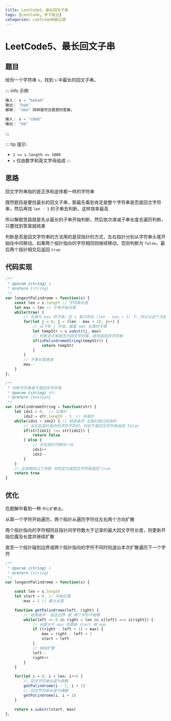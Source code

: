 ```yaml
---
title: LeetCode5、最长回文子串
tags: [LeetCode, 学习笔记]
categories: LeetCode刷题记录
---
```


# LeetCode5、最长回文子串

## 题目
给你一个字符串 `s`，找到 `s` 中最长的回文子串。

::: info 示例
```js
输入： s = "babad"
输出： "bab"
解释： "aba" 同样是符合题意的答案。

输入： s = "cbbd"
输出： "bb"
```
:::

::: tip 提示:
-    `1 <= s.length <= 1000`
-    `s` 仅由数字和英文字母组成
:::


## 思路
回文字符串指的是正序和逆序都一样的字符串

既然题目是要找最长的回文子串，那最先看到肯定是整个字符串是否是回文字符串，然后再找 `len - 1` 的子串去判断，这样效率最高

所以解题思路就是先从最长的子串开始判断，然后依次递减子串长度去遍历判断，只要找到答案就结束

判断是否是回文字符串的方法用的是双指针的方式，左右指针分别从字符串头尾开始往中间移动，如果两个指针指向的字符相同则继续移动，否则判断为 `false`，最后两个指针相交后返回 `true`

## 代码实现
```js
/**
 * @param {string} s
 * @return {string}
 */
var longestPalindrome = function(s) {
    const len = s.length // 字符串长度
    let max = len // 子串开始长度
    while(true) {
        // 长度为 max 的子串，在 s 里只存在 (len - max + 1) 个，所以以这个为循环条件
        for(let j = 0; j < (len - max + 1); j++) {
            // 从下标 j 开始，截取 max 长度的子串
            let tempStr = s.substr(j, max)
            // 判断该子串是否为回文字符串，是则返回改字符串
            if(isPalindromeString(tempStr)) {
                return tempStr
            }
        }
        // 子串长度递减
        max--
    }
};

/**
 * 判断字符串是不是回文字符串
 * @param {string} str
 * @return {boolean}
 */
var isPalindromeString = function(str) {
    let idx1 = 0,  // 左指针
        idx2 = str.length - 1  // 右指针
    while(idx1 < idx2) { // 结束条件 左指针超过右指针
        // 当左右指针指向的字符不同时，判定不是回文字符串返回 false
        if(str[idx1] !== str[idx2]) {
            return false
        } else {
            // 左右指针均移动一位
            idx1++
            idx2--
        }
    }
    // 全部都经过了判断 则判定为是回文字符串返回 true
    return true
}
```

## 优化
在题解中看到一种 `中心扩散法`，

从第一个字符开始遍历，两个指针从遍历字符往左右两个方向扩散

两个指针指向的字符相同且指针间字符数大于记录的最大回文字符长度，则更新开始位置及长度并继续扩散

直至一个指针碰到边界或两个指针指向的字符不同时则退出本次扩散遍历下一个字符

```js
/**
 * @param {string} s
 * @return {string}
 */
var longestPalindrome = function(s) {

    const len = s.length 
    let start = 0, // 开始位置
        max = 1 // 最大长度

    function getPalindrome(left, right) {
        // 结束条件  到达边界 或 两个字符不相等
        while(left >= 0 && right < len && s[left] === s[right]) {
            // 长度大于 max 则更新 start 和 max
            if ((right - left + 1) > max) {
                max = right - left + 1
                start = left
            }
            // 继续扩散
            left--
            right++
        }
    }

    for(let i = 0; i < len; i++) {
        // 回文字符串长度为奇数
        getPalindrome(i - 1, i + 1)
        // 回文字符串长度为偶数
        getPalindrome(i, i + 1)
    }

    return s.substr(start, max)
};

```